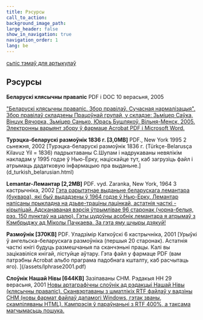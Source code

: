 ```yaml
---
title: Рэсурсы
call_to_action: 
background_image_path:
large_header: false
show_in_navigation: true
navigation_order: 1
lang: be
---
```


[сьпіс тэмаў для артыкулаў](sought_articles.html)

Рэсурсы
-------

**Беларускі клясычны правапіс** PDF і DOC 10 верасьня, 2005

["Беларускі клясычны правапіс. Збор правілаў. Сучасная нармалізацыя". Збор правілаў складзены Працоўнай групай, у складзе: Зьміцер Саўка, Вінцук Вячорка, Зьміцер Санько, Юрась Бушлякоў. Вільня-Менск, 2005. Электронны варыянт збору ў фармаце Acrobat PDF і Microsoft Word.](pravapis2005.html)

**Турэцка-беларускі размоўнік 1836 г. \[3,0MB\]** PDF., New York 1995 2 сьнежня, 2002 [Турэцка-беларускі размоўнік 1836 г. (Türkçe-Belarusça Kilavuz Yil = 1836) падрыхтаваны С.Шупам і надрукаваны невялікім накладам у 1995 годзе ў Нью-Ёрку, націскайце тут, каб загрузіць файл і атрымаць дадатковую інфармацыю пра выданьне.\](d_turkish_belarusian.html)

**Lemantar-Лемантар \[2,2MB\]** PDF. vyd. Zaranka, New York, 1964 3 кастрычніка, 2002 [Гэта рарытэтнае выданьне беларускага лемантара (буквара), які быў выдадзены ў 1964 годзе ў Нью-Ёрку. Лемантар напісаны прыкладна на дзьве-траціны лацінкай, астатнія часткі - кірыліцай. Адсканаваная вэрсія ўтрымлівае 96 старонак (чорна-белыя, рэз. 150 пунктаў на цалю). Гэты цудоўны асобнік лемантара я атрымаў з Кэмбрыджу ад Міколы Пачкаева. За гэта яму шчыры дзякуй!](/assets/belarus_lemantar.pdf)

**Размоўнік \[370KB\]** PDF. Уладзімір Каткоўскі 6 кастрычніка, 2001 [Урыўкі ў ангельска-беларускага размоўніка (першыя 20 старонак). Астатнія часткі кнігі будуць размешчаныя па сканчэньні працы. Калі вы зацікавіліся кнігай, лістуйце аўтару. Гэта файл у фармаце PDF (вам патрэбны Acrobat альбо праграма падобнага кшталту, каб расчытаць яго). \](/assets/lphrase2001.pdf)

**Слоўнік Нашай Нівы \[644KB\]** Зазіпаваны CHM. Рэдакыя НН 29 верасьня, 2001 [Новы артаграфічны слоўнік ад рэдакцыі Нашай Нівы (клясычны правапіс). Сканвэртаваны з шматлікіх RTF файлаў у вадзіны CHM (новы фармат файлаў дапамогі Windows, гэтак званы, скампіляваны HTML). Кампрэсія ў параўнаньні з RTF 400%, а таксама магчымасьць пошука.](/assets/slouniknn.zip)


